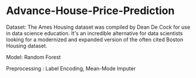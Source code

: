 # Advance-House-Price-Prediction

Dataset: The Ames Housing dataset was compiled by Dean De Cock for use in data science education. It's an incredible alternative for data scientists looking for a modernized and expanded version of the often cited Boston Housing dataset. 

Model: Random Forest

Preprocessing : Label Encoding, Mean-Mode Imputer
